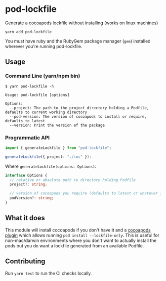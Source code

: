 # pod-lockfile

Generate a cocoapods lockfile without installing (works on linux machines)

`yarn add pod-lockfile`

You must have ruby and the RubyGem package manager (`gem`) installed wherever you're running pod-lockfile.

## Usage

### Command Line (yarn/npm bin)

```
$ yarn pod-lockfile -h

Usage: pod-lockfile [options]

Options:
  --project: The path to the project directory holding a Podfile, defaults to current working directory
  --pod-version: The version of cocoapods to install or require, defaults to latest
  --version: Print the version of the package
```

### Programmatic API

```ts
import { generateLockfile } from "pod-lockfile";

generateLockfile({ project: "./ios" });
```

Where `generateLockfile(options: Options)`:

```ts
interface Options {
  // relative or absolute path to directory holding Podfile
  project?: string;

  // version of cocoapods you require (defaults to latest or whatever is already installed)
  podVersion?: string;
}
```

## What it does

This module will install cocoapods if you don't have it and a [cocoapods plugin](https://github.com/SotoiGhost/cocoapods-lockfile) which allows running `pod install --lockfile-only`. This is useful for non-mac/darwin environments where you don't want to actually install the pods but you do want a lockfile generated from an available Podfile.

## Contributing

Run `yarn test` to run the CI checks locally.
